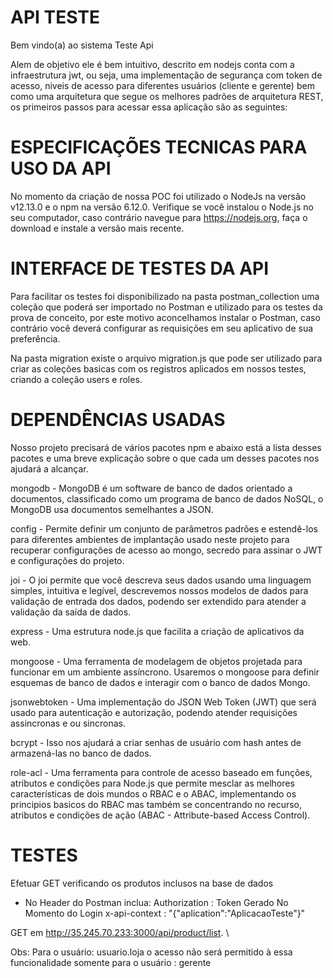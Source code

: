 # API TESTE

Bem vindo(a) ao sistema Teste Api

Alem de objetivo ele é bem intuitivo, descrito em nodejs
conta com a infraestrutura jwt, ou seja, uma implementação de segurança
com token de acesso, niveis de acesso para diferentes usuários (cliente e gerente)
bem como uma arquitetura que segue os melhores padrões de arquitetura REST,
os primeiros passos para acessar essa aplicação são as seguintes:

# ESPECIFICAÇÕES TECNICAS PARA USO DA API

No momento da criação de nossa POC foi utilizado o NodeJs na versão v12.13.0 e o npm na versão 6.12.0. Verifique se você instalou o Node.js no seu computador, caso contrário navegue para https://nodejs.org, faça o download e instale a versão mais recente.


# INTERFACE DE TESTES DA API 
Para facilitar os testes foi disponibilizado na pasta postman_collection uma coleção que poderá ser importado no Postman e utilizado para os testes da prova de conceito, por este motivo aconcelhamos instalar o Postman, caso contrário você deverá configurar as requisições em seu aplicativo de sua preferência.

Na pasta migration existe o arquivo migration.js que pode ser utilizado para criar as coleções basicas com os registros aplicados em nossos testes, criando a coleção users e roles.


# DEPENDÊNCIAS USADAS
Nosso projeto precisará de vários pacotes npm e abaixo está a lista desses pacotes e uma breve explicação sobre o que cada um desses pacotes nos ajudará a alcançar.

mongodb - MongoDB é um software de banco de dados orientado a documentos, classificado como um programa de banco de dados NoSQL, o MongoDB usa documentos semelhantes a JSON.

config - Permite definir um conjunto de parâmetros padrões e estendê-los para diferentes ambientes de implantação usado neste projeto para recuperar configurações de acesso ao mongo, secredo para assinar o JWT e configurações do projeto.

joi - O joi permite que você descreva seus dados usando uma linguagem simples, intuitiva e legível, descrevemos nossos modelos de dados para validação de entrada dos dados, podendo ser extendido para atender a validação da saída de dados.

express - Uma estrutura node.js que facilita a criação de aplicativos da web.

mongoose - Uma ferramenta de modelagem de objetos projetada para funcionar em um ambiente assíncrono. Usaremos o mongoose para definir esquemas de banco de dados e interagir com o banco de dados Mongo.

jsonwebtoken - Uma implementação do JSON Web Token (JWT) que será usado para autenticação e autorização, podendo atender requisições assincronas e ou sincronas.

bcrypt - Isso nos ajudará a criar senhas de usuário com hash antes de armazená-las no banco de dados.

role-acl - Uma ferramenta para controle de acesso baseado em funções, atributos e condições para Node.js que permite mesclar as melhores características de dois mundos o RBAC e o ABAC, implementando os principios basicos do RBAC mas também se concentrando no recurso, atributos e condições de ação (ABAC - Attribute-based Access Control).


# TESTES

Efetuar GET verificando os produtos inclusos na base de dados
- No Header do Postman inclua:
Authorization : Token Gerado No Momento do Login
x-api-context : "{\"aplication\":\"AplicacaoTeste\"}"

GET em http://35.245.70.233:3000/api/product/list. \

Obs: Para o usuário: usuario.loja o acesso não será permitido à essa funcionalidade
somente para o usuário : gerente
